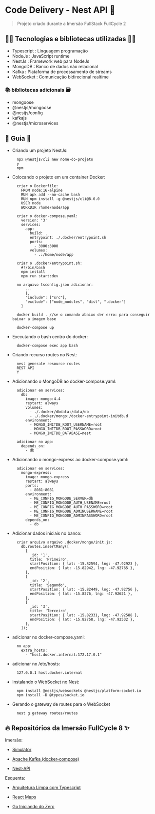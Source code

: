 # Code Delivery - Nest API 🚀

> Projeto criado durante a Imersão FullStack FullCycle 2

## 👨‍💻 Tecnologias e bibliotecas utilizadas 👩‍💻

- Typescript : Linguagem programação
- NodeJs : JavaScript runtime
- NestJs : Framework web para NodeJs
- MongoDB : Banco de dados não relacional
- Kafka : Plataforma de processamento de streams
- WebSocket : Comunicação bidirecional realtime

### 📚 bibliotecas adicionais 🗃️

- mongoose
- @nestjs/mongoose
- @nestjs/config
- kafkajs
- @nestjs/microservices

## 📖 Guia 📃

- Criando um projeto NestJs:

        npx @nestjs/cli new nome-do-projeto
        y
        npm

- Colocando o projeto em um container Docker:

        criar o Dockerfile:
          FROM node:16-alpine
          RUN apk add --no-cache bash
          RUN npm install -g @nestjs/cli@8.0.0
          USER node
          WORKDIR /home/node/app

        criar o docker-compose.yaml:
          version: '3'
          services:
            app:
              build: .
              entrypoint: ./.docker/entrypoint.sh
              ports:
                - 3000:3000
              volumes:
                - .:/home/node/app

        criar o .docker/entrypoint.sh:
          #!/bin/bash
          npm install
          npm run start:dev

        no arquivo tsconfig.json adicionar:
            ...
            },
            "include": ["src"],
            "exclude": ["node_modules", "dist", ".docker"]
          }

        docker build . //se o comando abaixo der erro: para conseguir baixar a imagem base

        docker-compose up

- Executando o bash centro do docker:

        docker-compose exec app bash

- Criando recurso routes no Nest:

        nest generate resource routes
        REST API
        Y

- Adicionando o MongoDB ao docker-compose.yaml:

        adicionar em services:
          db:
            image: mongo:4.4
            restart: always
            volumes:
              - ./.docker/dbdata:/data/db
              - ./.docker/mongo:/docker-entrypoint-initdb.d
            environment:
              - MONGO_INITDB_ROOT_USERNAME=root
              - MONGO_INITDB_ROOT_PASSWORD=root
              - MONGO_INITDB_DATABASE=nest

        adicionar no app:
          depends_on:
            - db

- Adicionando o mongo-express ao docker-compose.yaml:

        adicionar em services:
          mongo-express:
            image: mongo-express
            restart: always
            ports:
              - 8081:8081
            environment:
              - ME_CONFIG_MONGODB_SERVER=db
              - ME_CONFIG_MONGODB_AUTH_USENAME=root
              - ME_CONFIG_MONGODB_AUTH_PASSWORD=root
              - ME_CONFIG_MONGODB_ADMINUSERNAME=root
              - ME_CONFIG_MONGODB_ADMINPASSWORD=root
            depends_on:
              - db

- Adicionar dados iniciais no banco:

        criar arquivo arquivo .docker/mongo/init.js:
          db.routes.insertMany([
            {
              _id: '1',
              title: 'Primeiro',
              startPosition: { lat: -15.82594, lng: -47.92923 },
              endPosition: { lat: -15.82942, lng: -47.92765 },
            },
            {
              _id: '2',
              title: 'Segundo',
              startPosition: { lat: -15.82449, lng: -47.92756 },
              endPosition: { lat: -15.8276, lng: -47.92621 },
            },
            {
              _id: '3',
              title: 'Terceiro',
              startPosition: { lat: -15.82331, lng: -47.92588 },
              endPosition: { lat: -15.82758, lng: -47.92532 },
            },
          ]);

- adicionar no docker-compose.yaml:

        no app:
          extra_hosts:
            - "host.docker.internal:172.17.0.1"

- adicionar no /etc/hosts:

        127.0.0.1 host.docker.internal

- Instalando o WebSocket no Nest:

        npm install @nestjs/websockets @nestjs/platform-socket.io
        npm install -D @types/socket.io

- Gerando o gateway de routes para o WebSocket

        nest g gateway routes/routes

## 🔥 Repositórios da Imersão FullCycle 8 ✨

Imersão:

- [Simulator](https://github.com/rodolfoHOk/fullcycle.imersaofsfc2/tree/main/simulator)

- [Apache Kafka (docker-compose)](https://github.com/rodolfoHOk/fullcycle.imersaofsfc2/tree/main/apache-kafka)

- [Nest-API](https://github.com/rodolfoHOk/fullcycle.imersaofsfc2/tree/main/nest-api)

Esquenta:

- [Arquitetura Limpa com Typescript](https://github.com/rodolfoHOk/fullcycle.typescrit-clean-arch)

- [React Maps](https://github.com/rodolfoHOk/fullcycle.react-maps)

- [Go Iniciando do Zero](https://github.com/rodolfoHOk/fullcycle.go-init-from-zero)
